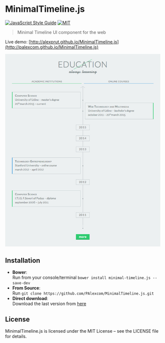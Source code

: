 MinimalTimeline.js
==================
[![JavaScript Style Guide](https://img.shields.io/badge/code_style-standard-brightgreen.svg)](https://standardjs.com) [![MIT](https://img.shields.io/dub/l/vibe-d.svg)](https://github.com/alexprut/TextShuffle.js/blob/master/LICENSE)  

> Minimal Timeline UI component for the web  

Live demo: [http://alexprut.github.io/MinimalTimeline.js](http://palexcom.github.io/MinimalTimeline.js)

![Demo - MinimalTimeline.js](https://github.com/PAlexcom/MinimalTimeline.js/raw/master/img/demo.jpg)

Installation
------------
* __Bower__:  
    Run from your console/terminal ```bower install minimal-timeline.js --save-dev```
* __From Source__:  
    Run ```git clone https://github.com/PAlexcom/MinimalTimeline.js.git```
* __Direct download__:  
    Download the last version from [here](https://github.com/PAlexcom/MinimalTimeline.js/archive/master.zip "download")

License
-------
MinimalTimeline.js is licensed under the MIT License – see the LICENSE file for details.
